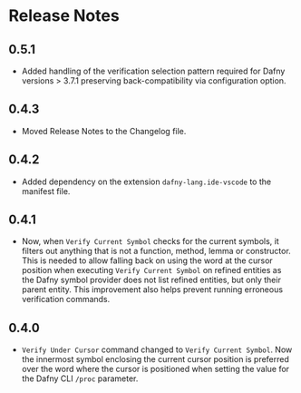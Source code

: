 # Release Notes

## 0.5.1

- Added handling of the verification selection pattern required for Dafny versions > 3.7.1 preserving back-compatibility via configuration option.

## 0.4.3

- Moved Release Notes to the Changelog file.

## 0.4.2

- Added dependency on the extension `dafny-lang.ide-vscode` to the manifest file.

## 0.4.1

- Now, when `Verify Current Symbol` checks for the current symbols, it filters out anything that is not a function, method, lemma or constructor. This is needed to allow falling back on using the word at the cursor position when executing `Verify Current Symbol` on refined entities as the Dafny symbol provider does not list refined entities, but only their parent entity.  This improvement also helps prevent running erroneous verification commands.

## 0.4.0

- `Verify Under Cursor` command changed to `Verify Current Symbol`. Now the innermost symbol enclosing the current cursor position is preferred over the word where the cursor is positioned when setting the value for the Dafny CLI `/proc` parameter.

## 0.3.4

- Add option to specify postfix to add to command execution.

## 0.3.3

- Update Known Issues doc.

## 0.3.2

- Fix handling of identifier names including underscores
- Fix handling of constructor methods

## 0.3.1

- Publish to VSCode Marketplace

## 0.3.0

- Modify settings to allow specifying the command to use to run Dafny rather than the path to Dafny.exe

## 0.2.2

- Fix: Prefix "mono" to the Dafny executable

## 0.2.1

- Fix: Reopen the terminal in the case that it had been manually killed.

## 0.2.0

- Add commands for verifying the current file
- Rename the extension from `dafny-single-lemma-verification` to `dafny-cli` given that the scope of the extension has been broadened with this version

## 0.1.0

- Initial release.

-----------------------------------------------------------------------------------------------------------